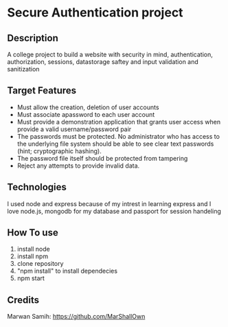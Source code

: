 # Secure Authentication project

## Description

A college project to build a website with security in mind, authentication, authorization, sessions, datastorage saftey and input validation and sanitization

## Target Features

- Must allow the creation, deletion of user accounts
- Must associate apassword to each user account
- Must provide a demonstration application that grants user access when provide a valid username/password pair
- The passwords must be protected. No administrator who has access to the underlying file system should be able to see clear text passwords (hint; cryptographic hashing).
- The password file itself should be protected from tampering
- Reject any attempts to provide invalid data.

## Technologies

I used node and express because of my intrest in learning express and I love node.js, mongodb for my database and passport for session handeling 

## How To use

1. install node
2. install npm
3. clone repository
4. "npm install" to install dependecies
5. npm start

## Credits
Marwan Samih: https://github.com/MarShallOwn
